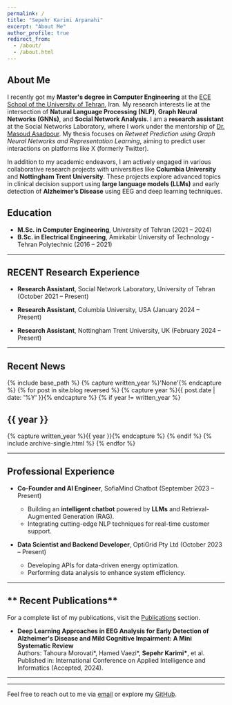 ```yaml
---
permalink: /
title: "Sepehr Karimi Arpanahi"
excerpt: "About Me"
author_profile: true
redirect_from: 
  - /about/
  - /about.html
---
```


## **About Me**

I recently got my **Master's degree in Computer Engineering** at the [ECE School of the University of Tehran](https://ece.ut.ac.ir/en/ece), Iran. My research interests lie at the intersection of **Natural Language Processing (NLP)**, **Graph Neural Networks (GNNs)**, and **Social Network Analysis**. I am a **research assistant** at the Social Networks Laboratory, where I work under the mentorship of [Dr. Masoud Asadpour](https://scholar.google.com/citations?user=MKwwcvIAAAAJ&hl=en). My thesis focuses on *Retweet Prediction using Graph Neural Networks and Representation Learning*, aiming to predict user interactions on platforms like X (formerly Twitter).

In addition to my academic endeavors, I am actively engaged in various collaborative research projects with universities like **Columbia University** and **Nottingham Trent University**. These projects explore advanced topics in clinical decision support using **large language models (LLMs)** and early detection of **Alzheimer’s Disease** using EEG and deep learning techniques.



## **Education**
- **M.Sc. in Computer Engineering**, University of Tehran (2021 – 2024)  
- **B.Sc. in Electrical Engineering**, Amirkabir University of Technology - Tehran Polytechnic (2016 – 2021)  

---

## **RECENT Research Experience**
- **Research Assistant**, Social Network Laboratory, University of Tehran (October 2021 – Present)  

  <!-- - Developing models for interaction prediction on Twitter (X) using **graph-based embeddings** and **textual features**.  
  - Focused on leveraging Graph Attention Networks for network representation learning.   -->

- **Research Assistant**, Columbia University, USA (January 2024 – Present)  

  <!-- - Developing LLM-based pipelines for real-time **clinical decision support** systems.  
  - Researching the optimization of in-context learning for **diagnostic applications**. -->

- **Research Assistant**, Nottingham Trent University, UK (February 2024 – Present)  

<!-- 

  - Conducting a **systematic review** of deep learning methods applied to EEG data for detecting Alzheimer’s Disease.  
  - Collaborating with multidisciplinary teams for neurodegenerative disease research.  

- **Research Assistant**, Computational Intelligence Laboratory, Amirkabir University (January 2021 – September 2021)  
  - Explored **Deep Reinforcement Learning** (Deep RL) approaches for differential game solutions.   -->


---
## **Recent News**

{% include base_path %}
{% capture written_year %}'None'{% endcapture %}
{% for post in site.blog reversed %}
  {% capture year %}{{ post.date | date: '%Y' }}{% endcapture %}
  {% if year != written_year %}
  ## {{ year }}
  {% capture written_year %}{{ year }}{% endcapture %}
  {% endif %}
  {% include archive-single.html %}
{% endfor %}



---

## **Professional Experience**
- **Co-Founder and AI Engineer**, SofiaMind Chatbot (September 2023 – Present)  
  - Building an **intelligent chatbot** powered by **LLMs** and Retrieval-Augmented Generation (RAG).  
  - Integrating cutting-edge NLP techniques for real-time customer support.  

- **Data Scientist and Backend Developer**, OptiGrid Pty Ltd (October 2023 – Present)  
  - Developing APIs for data-driven energy optimization.  
  - Performing data analysis to enhance system efficiency.  

---
## ** Recent Publications**
For a complete list of my publications, visit the [Publications](/publications/) section.  
- **Deep Learning Approaches in EEG Analysis for Early Detection of Alzheimer's Disease and Mild Cognitive Impairment: A Mini Systematic Review**  
  Authors: Tahoura Morovati\*, Hamed Vaezi\*, **Sepehr Karimi\***, et al.  
  Published in: International Conference on Applied Intelligence and Informatics (Accepted, 2024).  

<!-- - **Enhancing Alzheimer's Detection with Reasoning-Augmented In-Context Learning**  
  Authors: MohammadJavad Momeni\*, **Sepehr Karimi\***, Dr. Maryam Zolnoori  
  Status: Under preparation.   -->

---


---


Feel free to reach out to me via [email](mailto:sepkarimia@gmail.com) or explore my [GitHub](https://github.com/sepehr-karimi).